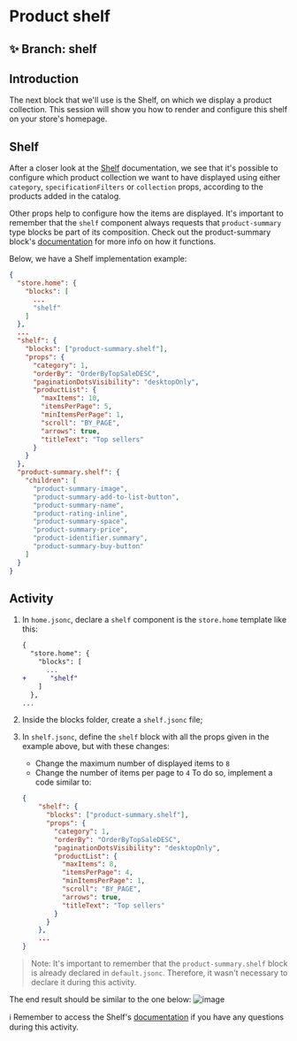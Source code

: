# Product shelf

## :sparkles: **Branch:** shelf

## Introduction

The next block that we'll use is the Shelf, on which we display a product collection. This session will show you how to render and configure this shelf on your store's homepage. 

## Shelf

After a closer look at the [Shelf](https://vtex.io/docs/app/vtex.shelf) documentation, we see that it's possible to configure which product collection we want to have displayed using either `category`, `specificationFilters` or `collection` props, according to the products added in the catalog. 

Other props help to configure how the items are displayed. It's important to remember that the `shelf` component always requests that `product-summary` type blocks be part of its composition. Check out the product-summary block's [documentation](https://vtex.io/docs/components/product/vtex.product-summary) for more info on how it functions. 

Below, we have a Shelf implementation example:

```json
{
  "store.home": {
    "blocks": [
      ...
      "shelf"
    ]
  },
  ...
  "shelf": {
    "blocks": ["product-summary.shelf"],
    "props": {
      "category": 1,
      "orderBy": "OrderByTopSaleDESC",
      "paginationDotsVisibility": "desktopOnly",
      "productList": {
        "maxItems": 10,
        "itemsPerPage": 5,
        "minItemsPerPage": 1,
        "scroll": "BY_PAGE",
        "arrows": true,
        "titleText": "Top sellers"
      }
    }
  },
  "product-summary.shelf": {
    "children": [
      "product-summary-image",
      "product-summary-add-to-list-button",
      "product-summary-name",
      "product-rating-inline",
      "product-summary-space",
      "product-summary-price",
      "product-identifier.summary",
      "product-summary-buy-button"
    ]
  }
}
```

## Activity

1. In `home.jsonc`, declare a `shelf` component is the `store.home` template like this:

    ```diff
    {
      "store.home": {
        "blocks": [
          ...
    +      "shelf"
        ]
      },
    ...
    ```

2. Inside the blocks folder, create a `shelf.jsonc` file;
3. In `shelf.jsonc`, define the `shelf` block with all the props given in the example above, but with these changes: 
    - Change the maximum number of displayed items to `8`
    - Change the number of items per page to `4`
    To do so, implement a code similar to:

    ```json
    {
        "shelf": {
          "blocks": ["product-summary.shelf"],
          "props": {
            "category": 1,
            "orderBy": "OrderByTopSaleDESC",
            "paginationDotsVisibility": "desktopOnly",
            "productList": {
              "maxItems": 8,
              "itemsPerPage": 4,
              "minItemsPerPage": 1,
              "scroll": "BY_PAGE",
              "arrows": true,
              "titleText": "Top sellers"
            }
          }
        },
        ...
    }
    ```

> Note: It's important to remember that the `product-summary.shelf` block is already declared in `default.jsonc`. Therefore, it wasn't necessary to declare it during this activity.

The end result should be similar to the one below:
![image](https://user-images.githubusercontent.com/12139385/70187041-1209e800-16cc-11ea-85b8-80162239ce1d.png)

:information_source: Remember to access the Shelf's [documentation](https://vtex.io/docs/app/vtex.shelf) if you have any questions during this activity.

